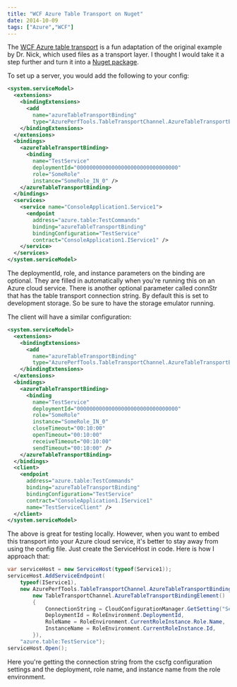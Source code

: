 ```yaml
---
title: "WCF Azure Table Transport on Nuget"
date: 2014-10-09
tags: ["Azure","WCF"]
---
```


The [WCF Azure table transport](/posts/azuretablechannel) is a fun adaptation of 
the original example by Dr. Nick, which used files as a transport layer. I thought I would take it a 
step further and turn it into a [Nuget package](https://www.nuget.org/packages/AzureTableWcfTransport).

<!--more-->

To set up a server, you would add the following to your config:

```xml
<system.serviceModel>
  <extensions>
    <bindingExtensions>
      <add 
        name="azureTableTransportBinding" 
        type="AzurePerfTools.TableTransportChannel.AzureTableTransportBindingCollectionElement, AzurePerfTools.TableTransportChannel" />
    </bindingExtensions>
  </extensions>
  <bindings>
    <azureTableTransportBinding>
      <binding 
        name="TestService" 
        deploymentId="00000000000000000000000000000000" 
        role="SomeRole" 
        instance="SomeRole_IN_0" />
    </azureTableTransportBinding>
  </bindings>
  <services>
    <service name="ConsoleApplication1.Service1">
      <endpoint 
        address="azure.table:TestCommands" 
        binding="azureTableTransportBinding" 
        bindingConfiguration="TestService" 
        contract="ConsoleApplication1.IService1" />
    </service>
  </services>
</system.serviceModel>
```

The deploymentId, role, and instance parameters on the binding are optional. They are filled in 
automatically when you're running this on an Azure cloud service. There is another optional 
parameter called connStr that has the table transport connection string. By default this is set 
to development storage. So be sure to have the storage emulator running.

The client will have a similar configuration:

```xml
<system.serviceModel>
  <extensions>
    <bindingExtensions>
      <add
        name="azureTableTransportBinding"
        type="AzurePerfTools.TableTransportChannel.AzureTableTransportBindingCollectionElement, AzurePerfTools.TableTransportChannel" />
    </bindingExtensions>
  </extensions>
  <bindings>
    <azureTableTransportBinding>
      <binding
        name="TestService"
        deploymentId="00000000000000000000000000000000"
        role="SomeRole"
        instance="SomeRole_IN_0"
        closeTimeout="00:10:00"
        openTimeout="00:10:00"
        receiveTimeout="00:10:00"
        sendTimeout="00:10:00" />
    </azureTableTransportBinding>
  </bindings>
  <client>
    <endpoint
      address="azure.table:TestCommands"
      binding="azureTableTransportBinding"
      bindingConfiguration="TestService"
      contract="ConsoleApplication1.IService1"
      name="TestServiceClient" />
  </client>
</system.serviceModel>
```

The above is great for testing locally. However, when you want to embed this transport into 
your Azure cloud service, it's better to stay away from using the config file. Just create
the ServiceHost in code. Here is how I approach that:

```csharp
var serviceHost = new ServiceHost(typeof(Service1));
serviceHost.AddServiceEndpoint(
    typeof(IService1),
    new AzurePerfTools.TableTransportChannel.AzureTableTransportBinding(
        new TableTransportChannel.AzureTableTransportBindingElement()
        {
            ConnectionString = CloudConfigurationManager.GetSetting("Service1TableConnectionString"),
            DeploymentId = RoleEnvironment.DeploymentId,
            RoleName = RoleEnvironment.CurrentRoleInstance.Role.Name,
            InstanceName = RoleEnvironment.CurrentRoleInstance.Id,
        }),
    "azure.table:TestService");
serviceHost.Open();
```

Here you're getting the connection string from the cscfg configuration settings and the 
deployment, role name, and instance name from the role environment.
